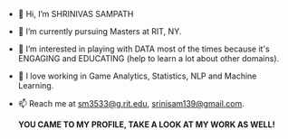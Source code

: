 - 👋 Hi, I’m SHRINIVAS SAMPATH
- 🌱 I’m currently pursuing Masters at RIT, NY.
- 👀 I’m interested in playing with DATA most of the times because it's ENGAGING and EDUCATING (help to learn a lot about other domains).
- 💞️ I love working in Game Analytics, Statistics, NLP and Machine Learning.
- 📫 Reach me at sm3533@g.rit.edu, srinisam139@gmail.com.


  **YOU CAME TO MY PROFILE, TAKE A LOOK AT MY WORK AS WELL!**

<!---
srinisam139/srinisam139 is a ✨ special ✨ repository because its `README.md` (this file) appears on your GitHub profile.
You can click the Preview link to take a look at your changes.
--->
